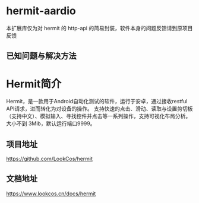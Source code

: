 # hermit-aardio
本扩展库仅为对 hermit 的 http-api 的简易封装，软件本身的问题反馈请到原项目反馈
## 已知问题与解决方法


# Hermit简介
Hermit，是一款用于Android自动化测试的软件，运行于安卓，通过接收restful API请求，进而转化为对设备的操作。
支持快速的点击、滑动、读取与设置剪切板（支持中文）、模拟输入、寻找控件并点击等一系列操作，支持可视化布局分析。
大小不到 3Mib，默认运行端口9999。
## 项目地址
https://github.com/LookCos/hermit
## 文档地址
https://www.lookcos.cn/docs/hermit

